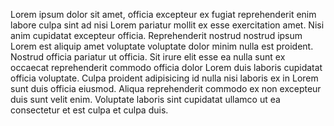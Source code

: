 Lorem ipsum dolor sit amet, officia excepteur ex fugiat reprehenderit enim labore culpa sint ad
nisi Lorem pariatur mollit ex esse exercitation amet. Nisi anim cupidatat excepteur officia.
Reprehenderit nostrud nostrud ipsum Lorem est aliquip amet voluptate voluptate dolor minim
nulla est proident. Nostrud officia pariatur ut officia. Sit irure elit esse ea nulla sunt ex
occaecat reprehenderit commodo officia dolor Lorem duis laboris cupidatat officia voluptate.
Culpa proident adipisicing id nulla nisi laboris ex in Lorem sunt duis officia eiusmod. Aliqua
reprehenderit commodo ex non excepteur duis sunt velit enim. Voluptate laboris sint cupidatat
ullamco ut ea consectetur et est culpa et culpa duis.
